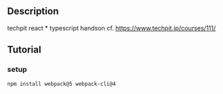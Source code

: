 ## Description
techpit react * typescript handson
cf. https://www.techpit.jp/courses/111/

## Tutorial

### setup

```shell script
npm install webpack@5 webpack-cli@4
```

